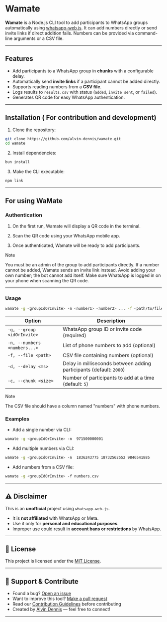 # Wamate

**Wamate** is a Node.js CLI tool to add participants to WhatsApp groups automatically using [whatsapp-web.js](https://github.com/pedroslopez/whatsapp-web.js). It can add numbers directly or send invite links if direct addition fails. Numbers can be provided via command-line arguments or a CSV file.

---

## Features

- Add participants to a WhatsApp group in **chunks** with a configurable delay.
- Automatically send **invite links** if a participant cannot be added directly.
- Supports reading numbers from a **CSV file**.
- Logs results to `results.csv` with status (`added`, `invite sent`, or `failed`).
- Generates QR code for easy WhatsApp authentication.

---

## Installation ( For contribution and development)

1. Clone the repository:

```bash
git clone https://github.com/alvin-dennis/wamate.git
cd wamate
```

2. Install dependencies:

```bash
bun install
```

3. Make the CLI executable:

```bash
npm link
```

---

## For using WaMate

### Authentication

1. On the first run, Wamate will display a QR code in the terminal.

2. Scan the QR code using your WhatsApp mobile app.

3. Once authenticated, Wamate will be ready to add participants.

> [!NOTE]
> You must be an admin of the group to add participants directly. If a number cannot be added, Wamate sends an invite link instead. Avoid adding your own number; the bot cannot add itself. Make sure WhatsApp is logged in on your phone when scanning the QR code.

---

### Usage

```bash
wamate -g <groupIdOrInvite> -n <number1> <number2> ... -f <path/to/file.csv> -d <delayMs> -c <chunkSize>
```

| Option                       | Description                                                         |
| ---------------------------- | ------------------------------------------------------------------- |
| `-g, --group <idOrInvite>`   | WhatsApp group ID or invite code (required)                         |
| `-n, --numbers <numbers...>` | List of phone numbers to add (optional)                             |
| `-f, --file <path>`          | CSV file containing numbers (optional)                              |
| `-d, --delay <ms>`           | Delay in milliseconds between adding participants (default: `2000`) |
| `-c, --chunk <size>`         | Number of participants to add at a time (default: `5`)              |

> [!NOTE]
> The CSV file should have a column named "numbers" with phone numbers.

### Examples

- Add a single number via CLI:

```bash
wamate -g <groupIdOrInvite> -n  971500000001
```

- Add multiple numbers via CLI:

```bash
wamate -g <groupIdOrInvite> -n  1836243775 18732562552 9846541885
```

- Add numbers from a CSV file:

```bash
wamate -g <groupIdOrInvite> -f numbers.csv 
```

---

## ⚠️ Disclaimer

This is an **unofficial** project using `whatsapp-web.js`.

- It is **not affiliated** with WhatsApp or Meta.
- Use it only for **personal and educational purposes**.
- Improper use could result in **account bans or restrictions** by WhatsApp.

---

## 📄 License

This project is licensed under the [MIT License](./LICENSE).

---

## 🙋 Support & Contribute

- Found a bug? [Open an issue](https://github.com/alvin-dennis/WaMate/issues)
- Want to improve this tool? [Make a pull request](https://github.com/alvin-dennis/WaMate/pulls)
- Read our [Contribution Guidelines](./CONTRIBUTING.md) before contributing
- Created by [Alvin Dennis](https://alvindennis.tech) — feel free to connect!

---
